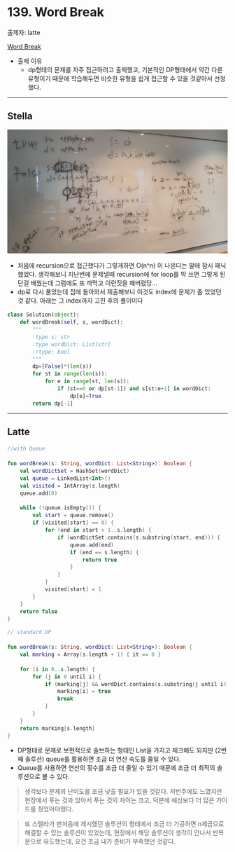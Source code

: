 # 139. Word Break

출제자: latte

[Word Break](https://leetcode.com/problems/word-break/)

- 출제 이유
  - dp형태의 문제를 자주 접근하려고 출제했고, 기본적인 DP형태에서 약간 다른 유형이기 때문에 학습해두면 비슷한 유형을 쉽게 접근할 수 있을 것같아서 선정했다.

---

## Stella
![](./images/20200209_139_stella.jpeg)

- 처음에 recursion으로 접근했다가 그렇게하면 O(n^n) 이 나온다는 말에 잠시 패닉했었다. 생각해보니 지난번에 문제낼때 recursion에 for loop를 막 쓰면 그렇게 된단걸 배웠는데 그럼에도 또 까먹고 이런짓을 해버렸당...
- dp로 다시 풀었는데 집에 돌아와서 제출해보니 이것도 index에 문제가 좀 있었던 것 같다. 아래는 그 index까지 고친 후의 풀이이다
```python
class Solution(object):
    def wordBreak(self, s, wordDict):
        """
        :type s: str
        :type wordDict: List[str]
        :rtype: bool
        """
        dp=[False]*(len(s))
        for st in range(len(s)):
            for e in range(st, len(s)):
                if (st==0 or dp[st-1]) and s[st:e+1] in wordDict:
                    dp[e]=True
        return dp[-1]
```
---

## Latte

```kotlin
//with Queue

fun wordBreak(s: String, wordDict: List<String>): Boolean {
    val wordDictSet = HashSet(wordDict)
    val queue = LinkedList<Int>()
    val visited = IntArray(s.length)
    queue.add(0)

    while (!queue.isEmpty()) {
        val start = queue.remove()
        if (visited[start] == 0) {
            for (end in start + 1..s.length) {
                if (wordDictSet.contains(s.substring(start, end))) {
                    queue.add(end)
                    if (end == s.length) {
                        return true
                    }
                }
            }
            visited[start] = 1
        }
    }
    return false
}
```

```kotlin
// standard DP

fun wordBreak(s: String, wordDict: List<String>): Boolean {
    val marking = Array(s.length + 1) { it == 0 }

    for (i in 0..s.length) {
        for (j in 0 until i) {
            if (marking[j] && wordDict.contains(s.substring(j until i))) {
                marking[i] = true
                break
            }
        }
    }
    return marking[s.length]
}


```

- DP형태로 문제로 보편적으로 솔브하는 형태인 List<Boolean>을 가지고 체크해도 되지만 (2번째 솔루션) queue를 활용하면 조금 더 연산 속도를 줄일 수 있다.
-  Queue를 사용하면 연산의 횟수를 조금 더 줄일 수 있기 때문에 조금 더 최적의 솔루션으로 볼 수 있다.

> 생각보다 문제의 난이도를 조금 낮출 필요가 있을 것같다. 저번주에도 느꼈지만 현장에서 푸는 것과 앉아서 푸는 것의 차이는 크고, 덕분에 예상보다 더 많은 가이드를 줬었어야했다.

> 또 스텔라가 맨처음에 제시했던 솔루션의 형태에서 조금 더 가공하면 n제곱으로 해결할 수 있는 솔루션이 있었는데, 현장에서 해당 솔루션이 생각이 안나서 반복문으로 유도했는데, 요건 조금 내가 준비가 부족했던 것같다.
